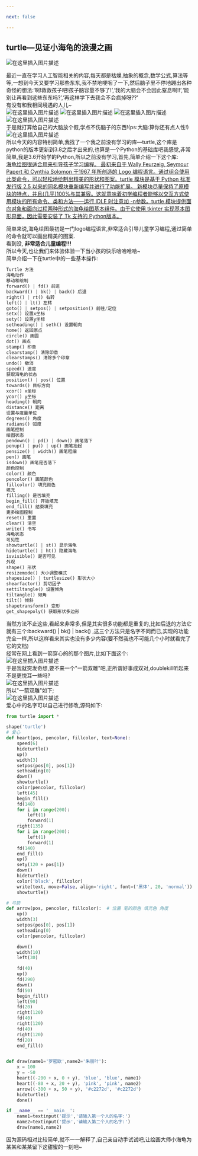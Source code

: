 ```yaml
---

next: false

---
```




<BlogInfo id="698"/>

## turtle—见证小海龟的浪漫之画

![在这里插入图片描述](https://img-blog.csdnimg.cn/20210719090628717.jpg)

最近一直在学习人工智能相关的内容,每天都是枯燥,抽象的概念,数学公式,算法等等,一想到今天又要学习那些东东,我不禁地哽咽了一下,然后脑子里不停地蹦出各种奇怪的想法:‘啊!救救孩子吧!孩子脑容量不够了!’,‘我的大脑会不会因此窒息啊!!’,‘能别让再看到这些东东吗?’,‘再这样学下去我会不会疯掉呀??’  
有没有和我相同境遇的人儿~  
![在这里插入图片描述](https://img-blog.csdnimg.cn/20210719091954593.gif)
![在这里插入图片描述](https://img-blog.csdnimg.cn/20210719091954593.gif)
![在这里插入图片描述](https://img-blog.csdnimg.cn/20210719091954593.gif)
![在这里插入图片描述](https://img-blog.csdnimg.cn/20210719091954593.gif)  
于是就打算给自己的大脑放个假,学点不伤脑子的东西!(ps:大脑:算你还有点人性!)  
![在这里插入图片描述](https://img-blog.csdnimg.cn/20210719092449567.gif)  
所以今天的内容特别简单,我找了一个我之前没有学习的库—turtle,这个库是python的版本更新到3.8之后才出来的,也算是一个Python的基础库吧我感觉,非常简单,我是3.6开始学的Python,所以之前没有学习,首先,简单介绍一下这个库:  
[海龟绘图很适合用来引导孩子学习编程。 最初来自于 Wally Feurzeig, Seymour Papert 和 Cynthia Solomon 于1967 年所创造的 Logo 编程语言。通过组合使用此类命令，可以轻松地绘制出精美的形状和图案。turtle 模块是基于 Python 标准发行版 2.5 以来的同名模块重新编写并进行了功能扩展。  新模块尽量保持了原模块的特点，并且(几乎)100%与其兼容。这就意味着初学编程者能够以交互方式使用模块的所有命令、类和方法——运行 IDLE 时注意加 -n参数。turtle 模块提供面向对象和面向过程两种形式的海龟绘图基本组件。由于它使用 tkinter 实现基本图形界面，因此需要安装了 Tk 支持的 Python版本。](https://docs.python.org/zh-cn/3/library/turtle.html)

简单来说,海龟绘图最初是一门logo编程语言,非常适合引导儿童学习编程,通过简单的命令就可以画出精美的图案.  
看到没, **非常适合儿童编程!!!**  
所以今天,也让我们来体验体验一下当小孩的快乐哈哈哈哈~  
简单介绍一下在turtle中的一些基本操作:  

```python
Turtle 方法  
海龟动作  
移动和绘制  
forward() | fd() 前进  
backward() | bk() | back() 后退  
right() | rt() 右转  
left() | lt() 左转  
goto() | setpos() | setposition() 前往/定位  
setx() 设置x坐标  
sety() 设置y坐标  
setheading() | seth() 设置朝向  
home() 返回原点  
circle() 画圆  
dot() 画点  
stamp() 印章  
clearstamp() 清除印章  
clearstamps() 清除多个印章  
undo() 撤消  
speed() 速度  
获取海龟的状态  
position() | pos() 位置  
towards() 目标方向  
xcor() x坐标  
ycor() y坐标  
heading() 朝向  
distance() 距离  
设置与度量单位  
degrees() 角度  
radians() 弧度  
画笔控制  
绘图状态  
pendown() | pd() | down() 画笔落下  
penup() | pu() | up() 画笔抬起  
pensize() | width() 画笔粗细  
pen() 画笔  
isdown() 画笔是否落下  
颜色控制  
color() 颜色  
pencolor() 画笔颜色  
fillcolor() 填充颜色  
填充  
filling() 是否填充  
begin_fill() 开始填充  
end_fill() 结束填充  
更多绘图控制  
reset() 重置  
clear() 清空  
write() 书写  
海龟状态  
可见性  
showturtle() | st() 显示海龟  
hideturtle() | ht() 隐藏海龟  
isvisible() 是否可见  
外观  
shape() 形状  
resizemode() 大小调整模式  
shapesize() | turtlesize() 形状大小  
shearfactor() 剪切因子  
settiltangle() 设置倾角  
tiltangle() 倾角  
tilt() 倾斜  
shapetransform() 变形  
get_shapepoly() 获取形状多边形  
```

当然方法不止这些,看起来非常多,但是其实很多功能都是重复的,比如后退的方法它就有三个:backward() | bk() | back()
,这三个方法只是名字不同而已,实现的功能完全一样,所以这样看来其实也没有多少内容(要不然我也不可能几个小时就看完了它的文档)  
经常在网上看到一箭穿心的的那个图片,比如下面这个:  
![在这里插入图片描述](https://img-blog.csdnimg.cn/20210719094406265.png?x-oss-process=image/watermark,type_ZmFuZ3poZW5naGVpdGk,shadow_10,text_aHR0cHM6Ly9ibG9nLmNzZG4ubmV0L21heF9MTEw=,size_16,color_FFFFFF,t_70)  
于是我就突发奇想,要不来一个"一箭双雕"吧,正所谓好事成双对,doublekill听起来不是更悦耳一些吗?  
![在这里插入图片描述](https://img-blog.csdnimg.cn/2021071909490284.png)  
所以"一箭双雕"如下;  
![在这里插入图片描述](https://img-blog.csdnimg.cn/20210719095025152.png?x-oss-process=image/watermark,type_ZmFuZ3poZW5naGVpdGk,shadow_10,text_aHR0cHM6Ly9ibG9nLmNzZG4ubmV0L21heF9MTEw=,size_16,color_FFFFFF,t_70)  
爱心中的名字可以自己进行修改,源码如下:
```python
from turtle import *

shape('turtle')
# 爱心
def heart(pos, pencolor, fillcolor, text=None):
    speed(6)
    hideturtle()
    up()
    width(3)
    setpos(pos[0], pos[1])
    setheading(0)
    down()
    showturtle()
    color(pencolor, fillcolor)
    left(45)
    begin_fill()
    fd(140)
    for i in range(200):
        left(1)
        forward(1)
    right(135)
    for i in range(200):
        left(1)
        forward(1)
    fd(140)
    end_fill()
    up()
    sety(120 + pos[1])
    down()
    hideturtle()
    color('black', fillcolor)
    write(text, move=False, align='right', font=('黑体', 20, 'normal'))
    showturtle()

# 弓箭
def arrow(pos, pencolor, fillcolor):  # 位置 笔的颜色 填充色 角度
    up()
    width(3)
    setpos(pos[0], pos[1])
    setheading(0)
    color(pencolor, fillcolor)

    down()
    width(10)
    left(30)

    fd(40)
    up()
    fd(290)
    down()
    fd(50)
    begin_fill()
    left(90)
    fd(20)
    right(120)
    fd(40)
    right(120)
    fd(40)
    right(120)
    fd(20)
    end_fill()


def draw(name1='罗密欧',name2='朱丽叶'):
    x = 100
    y = -50
    heart((-200 + x, 0 + y), 'blue', 'blue', name1)
    heart((-80 + x, 20 + y), 'pink', 'pink', name2)
    arrow((-300 + x, 50 + y), '#c2272d', '#c2272d')
    hideturtle()
    done()

if __name__ == '__main__':
    name1=textinput('提示','请输入第一个人的名字:')
    name2=textinput('提示','请输入第二个人的名字:')
    draw(name1,name2)
```
因为源码相对比较简单,就不一一解释了,自己亲自动手试试吧,让绘画大师小海龟为某某和某某留下这甜蜜的一刻吧~

    





<ActionBox />
